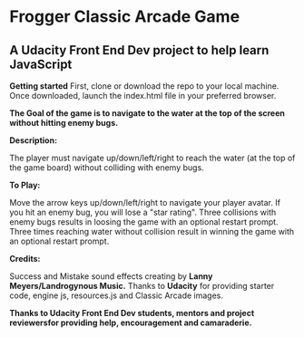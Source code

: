 
# Frogger Classic Arcade Game
## A Udacity Front End Dev project to help learn JavaScript

**Getting started**
First, clone or download the repo to your local machine. Once downloaded, launch the index.html file in your preferred browser.

**The Goal of the game is to navigate to the water at the top of the screen without hitting enemy bugs.**

**Description:**

The player must navigate up/down/left/right to reach the water (at the top of the game board) without colliding with enemy bugs.

**To Play:**

Move the arrow keys up/down/left/right to navigate your player avatar. If you hit an enemy bug, you will lose a "star rating". 
Three collisions with enemy bugs results in loosing the game with an optional restart prompt.
Three times reaching water without collision result in winning the game with an optional restart prompt. 


**Credits:**

Success and Mistake sound effects creating by **Lanny Meyers/Landrogynous Music.**
Thanks to **Udacity** for providing starter code, engine js, resources.js and Classic Arcade images.

**Thanks to Udacity Front End Dev students, mentors and project reviewersfor providing help, encouragement and camaraderie.**

